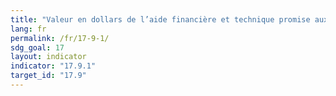```yaml
---
title: "Valeur en dollars de l’aide financière et technique promise aux pays en développement (notamment dans le cadre de la coopération Nord-Sud et Sud-Sud et de la coopération triangulaire)"
lang: fr
permalink: /fr/17-9-1/
sdg_goal: 17
layout: indicator
indicator: "17.9.1"
target_id: "17.9"
---
```


